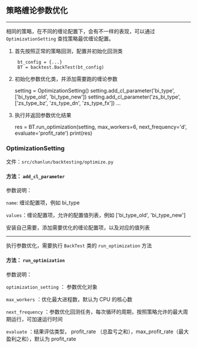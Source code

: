 ## 策略缠论参数优化

---

相同的策略，在不同的缠论配置下，会有不一样的表现，可以通过 `OptimizationSetting` 查找策略最优缠论配置。

1. 首先按照正常的策略回测，配置并初始化回测类


        bt_config = {...}
        BT = backtest.BackTest(bt_config)

2. 初始化参数优化类，并添加需要跑的缠论参数


      setting = OptimizationSetting()
      setting.add_cl_parameter('bi_type', ['bi_type_old', 'bi_type_new'])
      setting.add_cl_parameter('zs_bi_type', ['zs_type_bz', 'zs_type_dn', 'zs_type_fx'])
      ...

3. 执行并返回参数优化结果


      res = BT.run_optimization(setting, max_workers=6, next_frequency='d', evaluate='profit_rate')
      print(res)

### OptimizationSetting

文件：`src/chanlun/backtesting/optimize.py`

#### 方法： `add_cl_parameter`

参数说明：

`name`: 缠论配置项，例如 bi_type

`values`：缠论配置项，允许的配置值列表，例如 ['bi_type_old', 'bi_type_new']

安装自己需要，添加需要优化的缠论配置项，以及对应的值列表

---

执行参数优化，需要执行 `BackTest` 类的 `run_optimization` 方法

#### 方法： `run_optimization`

参数说明：

`optimization_setting` ： 参数优化对象

`max_workers` ：优化最大进程数，默认为 CPU 的核心数

`next_frequency` ：参数优化回测任务，每次循环的周期，按照策略允许的最大周期运行，可加速运行时间

`evaluate` ：结果评估类型， profit_rate （总盈亏之和），max_profit_rate（最大盈利之和），默认为 profit_rate